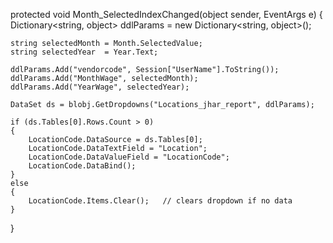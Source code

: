 protected void Month_SelectedIndexChanged(object sender, EventArgs e)
{
    Dictionary<string, object> ddlParams = new Dictionary<string, object>();

    string selectedMonth = Month.SelectedValue;
    string selectedYear  = Year.Text;

    ddlParams.Add("vendorcode", Session["UserName"].ToString());
    ddlParams.Add("MonthWage", selectedMonth);
    ddlParams.Add("YearWage", selectedYear);

    DataSet ds = blobj.GetDropdowns("Locations_jhar_report", ddlParams);

    if (ds.Tables[0].Rows.Count > 0)
    {
        LocationCode.DataSource = ds.Tables[0];
        LocationCode.DataTextField = "Location";
        LocationCode.DataValueField = "LocationCode";
        LocationCode.DataBind();
    }
    else
    {
        LocationCode.Items.Clear();   // clears dropdown if no data
    }
}
